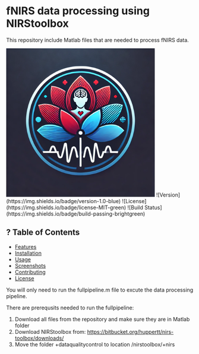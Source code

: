 # fNIRS data processing using NIRStoolbox

This repository include Matlab files that are needed to process fNIRS data.

<img src="fNIRS-analysis-logo.webp" alt="Project Logo" width="400">
![Version](https://img.shields.io/badge/version-1.0-blue)
![License](https://img.shields.io/badge/license-MIT-green)
![Build Status](https://img.shields.io/badge/build-passing-brightgreen)

## ? Table of Contents
- [Features](#features)
- [Installation](#installation)
- [Usage](#usage)
- [Screenshots](#screenshots)
- [Contributing](#contributing)
- [License](#license)

You will only need to run the fullpipeline.m file to excute the data processing pipeline.

There are prerequsits needed to run the fullpipeline:
1) Download all files from the repository and make sure they are in Matlab folder
2) Download NIRStoolbox from: https://bitbucket.org/huppertt/nirs-toolbox/downloads/
3) Move the folder +dataqualitycontrol to location /nirstoolbox/+nirs 
